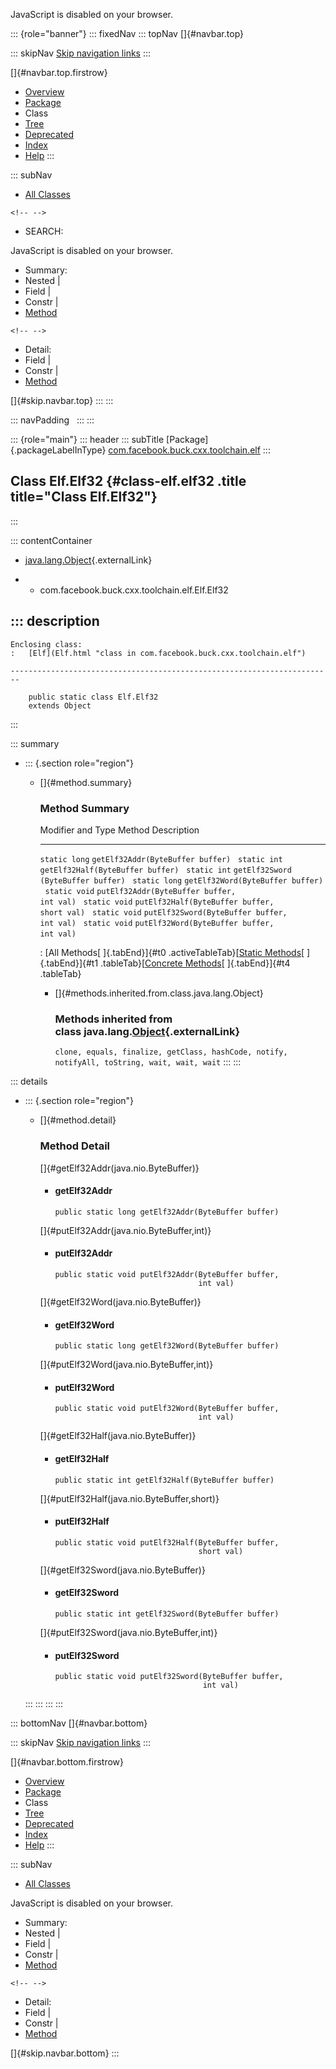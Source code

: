 <div>

JavaScript is disabled on your browser.

</div>

::: {role="banner"}
::: fixedNav
::: topNav
[]{#navbar.top}

::: skipNav
[Skip navigation links](#skip.navbar.top "Skip navigation links")
:::

[]{#navbar.top.firstrow}

-   [Overview](../../../../../../index.html)
-   [Package](package-summary.html)
-   Class
-   [Tree](package-tree.html)
-   [Deprecated](../../../../../../deprecated-list.html)
-   [Index](../../../../../../index-all.html)
-   [Help](../../../../../../help-doc.html)
:::

::: subNav
-   [All Classes](../../../../../../allclasses.html)

```{=html}
<!-- -->
```
-   SEARCH:

<div>

<div>

JavaScript is disabled on your browser.

</div>

</div>

<div>

-   Summary: 
-   Nested \| 
-   Field \| 
-   Constr \| 
-   [Method](#method.summary)

```{=html}
<!-- -->
```
-   Detail: 
-   Field \| 
-   Constr \| 
-   [Method](#method.detail)

</div>

[]{#skip.navbar.top}
:::
:::

::: navPadding
 
:::
:::

::: {role="main"}
::: header
::: subTitle
[Package]{.packageLabelInType} [com.facebook.buck.cxx.toolchain.elf](package-summary.html)
:::

## Class Elf.Elf32 {#class-elf.elf32 .title title="Class Elf.Elf32"}
:::

::: contentContainer
-   [java.lang.Object](http://docs.oracle.com/javase/7/docs/api/java/lang/Object.html?is-external=true "class or interface in java.lang"){.externalLink}

-   -   com.facebook.buck.cxx.toolchain.elf.Elf.Elf32

::: description
-   

    Enclosing class:
    :   [Elf](Elf.html "class in com.facebook.buck.cxx.toolchain.elf")

    ------------------------------------------------------------------------

        public static class Elf.Elf32
        extends Object
:::

::: summary
-   ::: {.section role="region"}
    -   []{#method.summary}

        ### Method Summary

          Modifier and Type   Method                                                     Description
          ------------------- ---------------------------------------------------------- -------------
          `static long`       `getElf32Addr​(ByteBuffer buffer)`                           
          `static int`        `getElf32Half​(ByteBuffer buffer)`                           
          `static int`        `getElf32Sword​(ByteBuffer buffer)`                          
          `static long`       `getElf32Word​(ByteBuffer buffer)`                           
          `static void`       `putElf32Addr​(ByteBuffer buffer,             int val)`      
          `static void`       `putElf32Half​(ByteBuffer buffer,             short val)`    
          `static void`       `putElf32Sword​(ByteBuffer buffer,              int val)`    
          `static void`       `putElf32Word​(ByteBuffer buffer,             int val)`      

          : [All Methods[ ]{.tabEnd}]{#t0 .activeTableTab}[[Static
          Methods](javascript:show(1);)[ ]{.tabEnd}]{#t1
          .tableTab}[[Concrete
          Methods](javascript:show(8);)[ ]{.tabEnd}]{#t4 .tableTab}

        -   []{#methods.inherited.from.class.java.lang.Object}

            ### Methods inherited from class java.lang.[Object](http://docs.oracle.com/javase/7/docs/api/java/lang/Object.html?is-external=true "class or interface in java.lang"){.externalLink}

            `clone, equals, finalize, getClass, hashCode, notify, notifyAll, toString, wait, wait, wait`
    :::
:::

::: details
-   ::: {.section role="region"}
    -   []{#method.detail}

        ### Method Detail

        []{#getElf32Addr(java.nio.ByteBuffer)}

        -   #### getElf32Addr

            ``` methodSignature
            public static long getElf32Addr​(ByteBuffer buffer)
            ```

        []{#putElf32Addr(java.nio.ByteBuffer,int)}

        -   #### putElf32Addr

            ``` methodSignature
            public static void putElf32Addr​(ByteBuffer buffer,
                                            int val)
            ```

        []{#getElf32Word(java.nio.ByteBuffer)}

        -   #### getElf32Word

            ``` methodSignature
            public static long getElf32Word​(ByteBuffer buffer)
            ```

        []{#putElf32Word(java.nio.ByteBuffer,int)}

        -   #### putElf32Word

            ``` methodSignature
            public static void putElf32Word​(ByteBuffer buffer,
                                            int val)
            ```

        []{#getElf32Half(java.nio.ByteBuffer)}

        -   #### getElf32Half

            ``` methodSignature
            public static int getElf32Half​(ByteBuffer buffer)
            ```

        []{#putElf32Half(java.nio.ByteBuffer,short)}

        -   #### putElf32Half

            ``` methodSignature
            public static void putElf32Half​(ByteBuffer buffer,
                                            short val)
            ```

        []{#getElf32Sword(java.nio.ByteBuffer)}

        -   #### getElf32Sword

            ``` methodSignature
            public static int getElf32Sword​(ByteBuffer buffer)
            ```

        []{#putElf32Sword(java.nio.ByteBuffer,int)}

        -   #### putElf32Sword

            ``` methodSignature
            public static void putElf32Sword​(ByteBuffer buffer,
                                             int val)
            ```
    :::
:::
:::
:::

::: bottomNav
[]{#navbar.bottom}

::: skipNav
[Skip navigation links](#skip.navbar.bottom "Skip navigation links")
:::

[]{#navbar.bottom.firstrow}

-   [Overview](../../../../../../index.html)
-   [Package](package-summary.html)
-   Class
-   [Tree](package-tree.html)
-   [Deprecated](../../../../../../deprecated-list.html)
-   [Index](../../../../../../index-all.html)
-   [Help](../../../../../../help-doc.html)
:::

::: subNav
-   [All Classes](../../../../../../allclasses.html)

<div>

<div>

JavaScript is disabled on your browser.

</div>

</div>

<div>

-   Summary: 
-   Nested \| 
-   Field \| 
-   Constr \| 
-   [Method](#method.summary)

```{=html}
<!-- -->
```
-   Detail: 
-   Field \| 
-   Constr \| 
-   [Method](#method.detail)

</div>

[]{#skip.navbar.bottom}
:::
